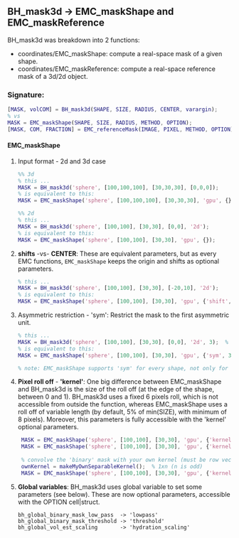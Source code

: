 ## BH_mask3d &rarr; EMC_maskShape and EMC_maskReference
BH_mask3d was breakdown into 2 functions:
- coordinates/EMC_maskShape: compute a real-space mask of a given shape.
- coordinates/EMC_maskReference:  compute a real-space reference mask of a 3d/2d object.

### Signature:
```matlab
[MASK, volCOM] = BH_mask3d(SHAPE, SIZE, RADIUS, CENTER, varargin);
% vs
MASK = EMC_maskShape(SHAPE, SIZE, RADIUS, METHOD, OPTION);
[MASK, COM, FRACTION] = EMC_referenceMask(IMAGE, PIXEL, METHOD, OPTION);
```

#### EMC_maskShape
1. Input format - 2d and 3d case
    ```matlab
    %% 3d
    % this ...
    MASK = BH_mask3d('sphere', [100,100,100], [30,30,30], [0,0,0]);
    % is equivalent to this:
    MASK = EMC_maskShape('sphere', [100,100,100], [30,30,30], 'gpu', {});
    
    %% 2d
    % this ...
    MASK = BH_mask3d('sphere', [100,100], [30,30], [0,0], '2d');
    % is equivalent to this:
    MASK = EMC_maskShape('sphere', [100,100], [30,30], 'gpu', {});
    ```

2. **shifts** -vs- **CENTER**: These are equivalent parameters, but as every EMC functions, ```EMC_maskShape``` keeps the origin and shifts as optional parameters.
    ```matlab
    % this ...
    MASK = BH_mask3d('sphere', [100,100], [30,30], [-20,10], '2d');
    % is equivalent to this:
    MASK = EMC_maskShape('sphere', [100,100], [30,30], 'gpu', {'shift', [-20,10]});
    ```

3. Asymmetric restriction - 'sym': Restrict the mask to the first asymmetric unit.
    ```matlab
    % this ...
    MASK = BH_mask3d('sphere', [100,100], [30,30], [0,0], '2d', 3);  % C3 sym
    % is equivalent to this:
    MASK = EMC_maskShape('sphere', [100,100], [30,30], 'gpu', {'sym', 3});  % C3 sym
    
    % note: EMC_maskShape supports 'sym' for every shape, not only for cylinders.
    ```

4. **Pixel roll off** - **'kernel'**: One big difference between EMC_maskShape and BH_mask3d is the size of the roll off (at the edge of the shape, between 0 and 1). BH_mask3d uses a fixed 6 pixels roll, which is not accessible from outside the function, whereas EMC_maskShape uses a roll off of variable length (by default, 5% of min(SIZE), with minimum of 8 pixels). Moreover, this parameters is fully accessible with the 'kernel' optional parameters.
    ```matlab
     MASK = EMC_maskShape('sphere', [100,100], [30,30], 'gpu', {'kernel', false});  % no roll off
     MASK = EMC_maskShape('sphere', [100,100], [30,30], 'gpu', {'kernel', 0.1});  % 10% of min(SIZE)
     
     % convolve the 'binary' mask with your own kernel (must be row vector; cf. documentation)
     ownKernel = makeMyOwnSeparableKernel();  % 1xn (n is odd)
     MASK = EMC_maskShape('sphere', [100,100], [30,30], 'gpu', {'kernel', ownKernel});
    ```

5. **Global variables**: BH_mask3d uses global variable to set some parameters (see below). These are now optional parameters, accessible with the OPTION cell|struct.
    ```
    bh_global_binary_mask_low_pass  -> 'lowpass'
    bh_global_binary_mask_threshold -> 'threshold'
    bh_global_vol_est_scaling       -> 'hydration_scaling'
    ```
